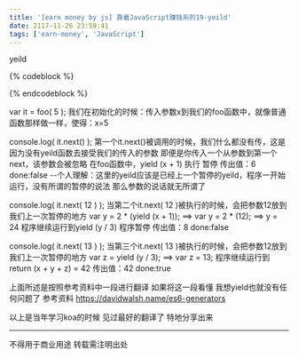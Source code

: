 ```yaml
---
title: '[earn money by js] 靠着JavaScript赚钱系列19-yeild'
date: 2117-11-26 23:59:41
tags: ['earn-money', 'JavaScript']
---
```

yeild


{% codeblock %}
<script>
function *foo(x) {
    var y = 2 * (yield (x + 1));
    var z = yield (y / 3);
    return (x + y + z);
}

var it = foo( 5 );

// note: not sending anything into `next()` here
console.log( it.next() );       // { value:6, done:false }
console.log( it.next( 12 ) );   // { value:8, done:false }
console.log( it.next( 13 ) );   // { value:42, done:true }
</script>
{% endcodeblock %}

var it = foo( 5 ); 
我们在初始化的时候：传入参数x到我们的foo函数中，就像普通函数那样做一样，使得：x=5

console.log( it.next() ); 
第一个it.next()被调用的时候，我们什么都没有传，这是因为没有yeild函数去接受我们的传入的参数 即便是你传入一个从参数到第一个next，该参数会被忽略
在foo函数中，yield (x + 1) 执行 暂停 传出值：6 done:false
--个人理解：这里的yeild应该是已经上一个暂停的yeild，程序一开始运行，没有所谓的暂停的说法 那么参数的说话就无所谓了

console.log( it.next( 12 ) );
当第二个it.next( 12 )被执行的时候，会把参数12放到我们上一次暂停的地方
var y = 2 * (yield (x + 1)); ==> var y = 2 * (12); ==> y = 24
程序继续运行到yield (y / 3) 程序暂停 传出值：8 done:false

console.log( it.next( 13 ) );
当第三个it.next( 13 )被执行的时候，会把参数12放到我们上一次暂停的地方
var z = yield (y / 3); ==> var z = 13;
程序继续运行到return (x + y + z) = 42 传出值：42 done:true


上面所述是按照参考资料中一段进行翻译 如果将这一段看懂 我想yield也就没有任何问题了
参考资料
https://davidwalsh.name/es6-generators

 以上是当年学习koa的时候 见过最好的翻译了 特地分享出来

----------------
不得用于商业用途 转载需注明出处

